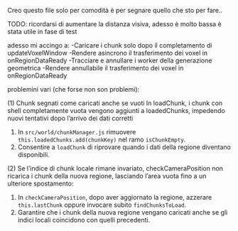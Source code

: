 Creo questo file solo per comodità è per segnare quello che sto per fare.. 

TODO: ricordarsi di aumentare la distanza visiva, adesso  è molto bassa è stata utile in fase di test

adesso mi accingo a:
-Caricare i chunk solo dopo il completamento di updateVoxelWindow
-Rendere asincrono il trasferimento dei voxel in onRegionDataReady
-Tracciare e annullare i worker della generazione geometrica
-Rendere annullabile il trasferimento dei voxel in onRegionDataReady


problemini vari (che forse non son problemi):

(1)
Chunk segnati come caricati anche se vuoti
In loadChunk, i chunk con shell completamente vuota vengono aggiunti a loadedChunks, impedendo nuovi tentativi dopo l’arrivo dei dati corretti

1. In `src/world/chunkManager.js` rimuovere `this.loadedChunks.add(chunkKey)` nel ramo `isChunkEmpty`.
2. Consentire a `loadChunk` di riprovare quando i dati della regione diventano disponibili.

(2)
Se l’indice di chunk locale rimane invariato, checkCameraPosition non ricarica i chunk della nuova regione, lasciando l’area vuota fino a un ulteriore spostamento: 

1. In `checkCameraPosition`, dopo aver aggiornato la regione, azzerare `this.lastChunk` oppure invocare subito `findChunksToLoad`.
2. Garantire che i chunk della nuova regione vengano caricati anche se gli indici locali coincidono con quelli precedenti.
